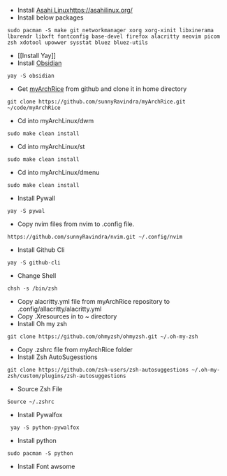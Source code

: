- Install [Asahi Linux]()https://asahilinux.org/
- Install below packages 
```
sudo pacman -S make git networkmanager xorg xorg-xinit libxinerama lbxrendr libxft fontconfig base-devel firefox alacritty neovim picom zsh xdotool upowwer sysstat bluez bluez-utils
```
- [[Install Yay]]
- Install [Obsidian](https://obsidian.md/)
```
yay -S obsidian
```
- Get [myArchRice](https://asahilinux.org/) from github and clone it in home directory
```
git clone https://github.com/sunnyRavindra/myArchRice.git ~/code/myArchRice
```
- Cd into myArchLinux/dwm 
```
sudo make clean install
```
- Cd into myArchLinux/st 
```
sudo make clean install
```
- Cd into myArchLinux/dmenu
```
sudo make clean install
```
- Install Pywall
```
yay -S pywal
```
- Copy nvim files from nvim to .config file.
```
https://github.com/sunnyRavindra/nvim.git ~/.config/nvim
```
- Install Github Cli
```
yay -S github-cli
```
- Change Shell
```
chsh -s /bin/zsh
```
- Copy alacritty.yml file from myArchRice repository to .config/allacritty/alacritty.yml
- Copy .Xresources in to ~ directory 
- Install Oh my zsh
```
git clone https://github.com/ohmyzsh/ohmyzsh.git ~/.oh-my-zsh
```
- Copy .zshrc file from myArchRice folder
- Install Zsh AutoSugesstions 
```
git clone https://github.com/zsh-users/zsh-autosuggestions ~/.oh-my-zsh/custom/plugins/zsh-autosuggestions
```
- Source Zsh File 
```
Source ~/.zshrc
```
- Install Pywalfox
```
 yay -S python-pywalfox
```
- Install python 
```
sudo pacman -S python
```
- Install Font awsome
```

```